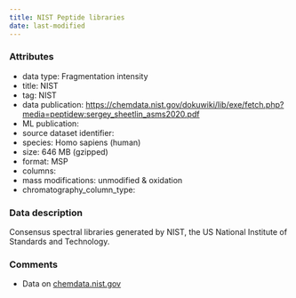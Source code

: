 ```yaml
---
title: NIST Peptide libraries
date: last-modified
---
```


### Attributes
- data type: Fragmentation intensity
- title: NIST
- tag: NIST
- data publication: https://chemdata.nist.gov/dokuwiki/lib/exe/fetch.php?media=peptidew:sergey_sheetlin_asms2020.pdf
- ML publication:
- source dataset identifier:
- species: Homo sapiens (human)
- size: 646 MB (gzipped)
- format: MSP
- columns:
- mass modifications: unmodified & oxidation
- chromatography_column_type: <multiple>

### Data description
Consensus spectral libraries generated by NIST, the US National Institute of Standards and Technology.

### Comments
- Data on [chemdata.nist.gov](https://chemdata.nist.gov/dokuwiki/doku.php?id=peptidew:lib:humanhcd20160503)

